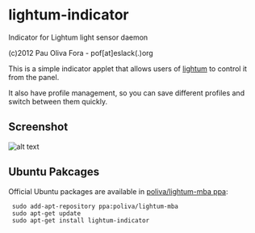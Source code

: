 lightum-indicator
=================

Indicator for Lightum light sensor daemon

(c)2012 Pau Oliva Fora - pof[at]eslack(.)org


This is a simple indicator applet that allows users of [lightum](https://github.com/poliva/lightum) to control it from the panel.

It also have profile management, so you can save different profiles and switch between them quickly.

## Screenshot
![alt text](https://github.com/poliva/lightum-indicator/raw/master/icons/lightum-indicator.png "lightum-indicator screenshot")

## Ubuntu Pakcages
Official Ubuntu packages are available in [poliva/lightum-mba ppa](https://launchpad.net/~poliva/+archive/lightum-mba):

     sudo add-apt-repository ppa:poliva/lightum-mba
     sudo apt-get update
     sudo apt-get install lightum-indicator

